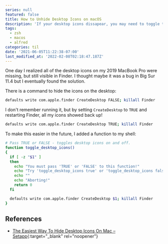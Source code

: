 ```yaml
---
series: null
featured: false
title: How to Unhide Desktop Icons on macOS
description: 'If your desktop icons dissapear, you may need to toggle the desktop on via the command line.'
tags:
  - zsh
  - macos
  - alfred
categories: til
date: '2021-06-05T11:22:38-07:00'
last_modified_at: '2022-02-08T02:18:47.187Z'
---
```


One day I realized all of the desktop icons on my 2019 MacBook Pro were missing, but still visible in Finder. I thought maybe it was a bug in Big Sur 11.4 but I eventually found the solution.

There is a command to hide the icons on the desktop:

```bash
defaults write com.apple.finder CreateDesktop FALSE; killall Finder
```

I don't remember running it, but by setting `CreateDesktop` to `TRUE` and restarting Finder, all my icons showed back up!

```bash
defaults write com.apple.finder CreateDesktop TRUE; killall Finder
```

To make this easier in the future, I added a function to my shell:

```bash
# Pass TRUE or FALSE - toggles desktop icons on and off.
function toggle_desktop_icons()
{
  if [ -z "$1" ]
  then
    echo "You must pass 'TRUE' or 'FALSE' to this function!"
    echo "Try 'toggle_desktop_icons true' or 'toggle_desktop_icons false'"
    echo ""
    echo "Aborting!"
    return 0
  fi

  defaults write com.apple.finder CreateDesktop $1; killall Finder
}
```

## References

- [The Easiest Way To Hide Desktop Icons On Mac – Setapp](https://setapp.com/how-to/hide-icons-on-mac){:target="_blank" rel="noopener"}
